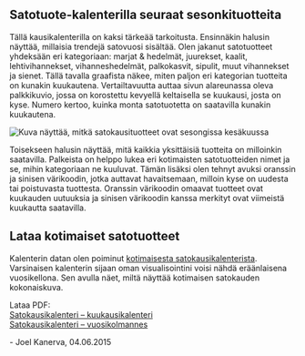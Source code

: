 ## Satotuote-kalenterilla seuraat sesonkituotteita

Tällä kausikalenterilla on kaksi tärkeää tarkoitusta. Ensinnäkin halusin näyttää, millaisia trendejä satovuosi sisältää. Olen jakanut satotuotteet yhdeksään eri kategoriaan: marjat & hedelmät, juurekset, kaalit, lehtivihannekset, vihanneshedelmät, palkokasvit, sipulit, muut vihannekset ja sienet. Tällä tavalla graafista näkee, miten paljon eri kategorian tuotteita on kunakin kuukautena. Vertailtavuutta auttaa sivun alareunassa oleva palkkikuvio, jossa on korostettu kevyellä keltaisella se kuukausi, josta on kyse. Numero kertoo, kuinka monta satotuotetta on saatavilla kunakin kuukautena.

![Kuva näyttää, mitkä satokausituotteet ovat sesongissa kesäkuussa](satokausikalenteri-kesakuu.png)

Toisekseen halusin näyttää, mitä kaikkia yksittäisiä tuotteita on milloinkin saatavilla. Palkeista on helppo lukea eri kotimaisten satotuotteiden nimet ja se, mihin kategoriaan ne kuuluvat. Tämän lisäksi olen tehnyt avuksi oranssin ja sinisen värikoodin, jotka auttavat havaitsemaan, milloin kyse on uudesta tai poistuvasta tuottesta. Oranssin värikoodin omaavat tuotteet ovat kuukauden uutuuksia ja sinisen värikoodin kanssa merkityt ovat viimeistä kuukautta saatavilla.

## Lataa kotimaiset satotuotteet

Kalenterin datan olen poiminut [kotimaisesta satokausikalenterista](https://www.satokausikalenteri.fi/). Varsinaisen kalenterin sijaan oman visualisointini voisi nähdä eräänlaisena vuosikellona. Sen avulla näet, miltä näyttää kotimaisen satokauden kokonaiskuva.

Lataa PDF:<br/>
[Satokausikalenteri – kuukausikalenteri](https://infograafikko-website.s3.eu-north-1.amazonaws.com/pdf/kuukausikalenterit1.pdf)<br/>
[Satokausikalenteri – vuosikolmannes](https://infograafikko-website.s3.eu-north-1.amazonaws.com/pdf/vuosikolmanneskalenteri.pdf)

\- Joel Kanerva, 04.06.2015